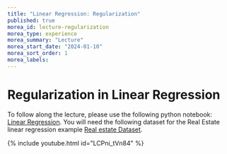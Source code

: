 ```yaml
---
title: "Linear Regression: Regularization"
published: true
morea_id: lecture-regularization
morea_type: experience
morea_summary: "Lecture"
morea_start_date: "2024-01-10"
morea_sort_order: 1
morea_labels:
---
```


# Regularization in Linear Regression

To follow along the lecture, please use the following python notebook: [Linear Regression](./lls-fall23-v2.ipynb). You will need the following dataset for the Real Estate linear regression example [Real estate Dataset](./realestate.csv). 

{% include youtube.html id="LCPni_tVn84" %}

